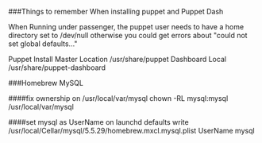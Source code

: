 ###Things to remember When installing puppet and Puppet Dash


When Running under passenger, the puppet user needs to have a home directory set to /dev/null
otherwise you could get errors about "could not set global defaults..."

Puppet Install
	Master Location /usr/share/puppet
	Dashboard Local /usr/share/puppet-dashboard




###Homebrew MySQL

####fix ownership on /usr/local/var/mysql
	chown -RL mysql:mysql /usr/local/var/mysql	


####set mysql as UserName on launchd 
	defaults write /usr/local/Cellar/mysql/5.5.29/homebrew.mxcl.mysql.plist UserName mysql	

